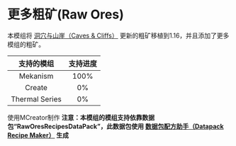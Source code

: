 # 更多粗矿(Raw Ores)

本模组将 [洞穴与山崖（Caves & Cliffs）](https://minecraft.fandom.com/zh/wiki/%E6%B4%9E%E7%A9%B4%E4%B8%8E%E5%B1%B1%E5%B4%96) 更新的粗矿移植到1.16，并且添加了更多模组的粗矿。

|   支持的模组   | 支持进度 |
| :------------: | :------: |
|    Mekanism    |   100%   |
|     Create     |    0%    |
| Thermal Series |    0%    |

使用MCreator制作
**注意：本模组的模组支持依靠数据包“RawOresRecipesDataPack”，此数据包使用 [数据包配方助手（Datapack Recipe Maker）](https://www.mcmod.cn/class/2813.html) 生成**